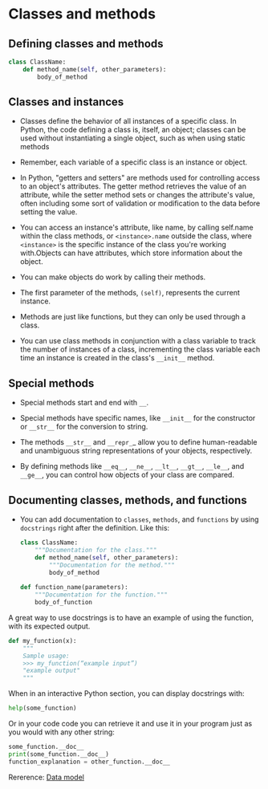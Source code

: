 # Classes and methods
## Defining classes and methods
```py
class ClassName:
    def method_name(self, other_parameters):
        body_of_method
```
## Classes and instances
- Classes define the behavior of all instances of a specific class. In Python, the code defining a class is, itself, an object; classes can be used without instantiating a single object, such as when using static methods

- Remember, each variable of a specific class is an instance or object.

- In Python, "getters and setters" are methods used for controlling access to an object's attributes. The getter method retrieves the value of an attribute, while the setter method sets or changes the attribute's value, often including some sort of validation or modification to the data before setting the value.

- You can access an instance's attribute, like name, by calling self.name within the class methods, or `<instance>.name` outside the class, where `<instance>` is the specific instance of the class you're working with.Objects can have attributes, which store information about the object.

- You can make objects do work by calling their methods.

- The first parameter of the methods, `(self)`, represents the current instance.

- Methods are just like functions, but they can only be used through a class.

- You can use class methods in conjunction with a class variable to track the number of instances of a class, incrementing the class variable each time an instance is created in the class's `__init__` method.

## Special methods
- Special methods start and end with `__`.

- Special methods have specific names, like `__init__` for the constructor or `__str__` for the conversion to string.

- The methods `__str__` and `__repr_`_ allow you to define human-readable and unambiguous string representations of your objects, respectively.

- By defining methods like `__eq__`, `__ne__`, `__lt__`, `__gt__`, `__le__`, and `__ge__`, you can control how objects of your class are compared.

## Documenting classes, methods, and functions
- You can add documentation to `classes`, `methods`, and `functions` by using `docstrings` right after the definition. Like this:

    ```py
    class ClassName:
        """Documentation for the class."""
        def method_name(self, other_parameters):
            """Documentation for the method."""
            body_of_method
            
    def function_name(parameters):
        """Documentation for the function."""
        body_of_function
    ```
A great way to use docstrings is to have an example of using the function, with its expected output.
```py
def my_function(x):
    """
    Sample usage:
    >>> my_function(“example input”)
    "example output"
    """
```
When in an interactive Python section, you can display docstrings with:
```py
help(some_function)
```

Or in your code code you can retrieve it and use it in your program just as you would with any other string:

```py
some_function.__doc__
print(some_function.__doc__)
function_explanation = other_function.__doc__
```

Rererence: [Data model](https://docs.python.org/3/reference/datamodel.html)


